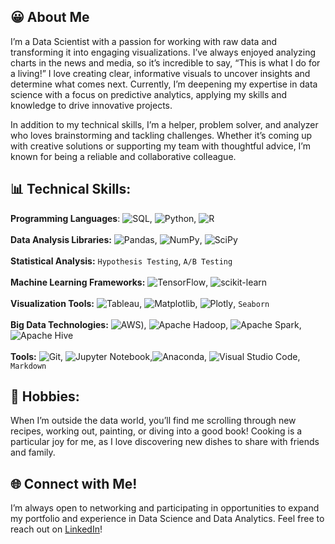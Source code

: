 
## 😀 About Me

I’m a Data Scientist with a passion for working with raw data and transforming it into engaging visualizations. I’ve always enjoyed analyzing charts in the news and media, so it’s incredible to say, “This is what I do for a living!” I love creating clear, informative visuals to uncover insights and determine what comes next. Currently, I’m deepening my expertise in data science with a focus on predictive analytics, applying my skills and knowledge to drive innovative projects. 

In addition to my technical skills, I’m a helper, problem solver, and analyzer who loves brainstorming and tackling challenges. Whether it’s coming up with creative solutions or supporting my team with thoughtful advice, I’m known for being a reliable and collaborative colleague.


## 📊 Technical Skills:

**Programming Languages**: ![SQL](https://img.shields.io/badge/MySQL-005C84?style=for-the-badge&logo=mysql&logoColor=white), ![Python](https://img.shields.io/badge/Python-FFD43B?style=for-the-badge&logo=python&logoColor=blue), ![R](https://img.shields.io/badge/R-276DC3?style=for-the-badge&logo=r&logoColor=white)\
<br />
**Data Analysis Libraries:** 	![Pandas](https://img.shields.io/badge/Pandas-2C2D72?style=for-the-badge&logo=pandas&logoColor=white), ![NumPy](https://img.shields.io/badge/Numpy-777BB4?style=for-the-badge&logo=numpy&logoColor=white), ![SciPy](https://img.shields.io/badge/SciPy-654FF0?style=for-the-badge&logo=SciPy&logoColor=white)\
<br />
**Statistical Analysis:** `Hypothesis Testing`, `A/B Testing`\
<br />
**Machine Learning Frameworks:** ![TensorFlow](https://img.shields.io/badge/TensorFlow-%23FF6F00.svg?style=for-the-badge&logo=TensorFlow&logoColor=white), ![scikit-learn](https://img.shields.io/badge/scikit--learn-%23F7931E.svg?style=for-the-badge&logo=scikit-learn&logoColor=white)\
<br />
**Visualization Tools:** ![Tableau](https://img.shields.io/badge/Tableau-E97627?style=for-the-badge&logo=Tableau&logoColor=white), ![Matplotlib](https://img.shields.io/badge/Matplotlib-%23ffffff.svg?style=for-the-badge&logo=Matplotlib&logoColor=black), ![Plotly](https://img.shields.io/badge/Plotly-%233F4F75.svg?style=for-the-badge&logo=plotly&logoColor=white), `Seaborn`\
<br />
**Big Data Technologies:** ![AWS](https://img.shields.io/badge/AWS-%23FF9900.svg?style=for-the-badge&logo=amazon-aws&logoColor=white)), ![Apache Hadoop](https://img.shields.io/badge/Apache%20Hadoop-66CCFF?style=for-the-badge&logo=apachehadoop&logoColor=black), ![Apache Spark](https://img.shields.io/badge/Apache%20Spark-FDEE21?style=flat-square&logo=apachespark&logoColor=black), ![Apache Hive](https://img.shields.io/badge/Apache%20Hive-FDEE21?style=for-the-badge&logo=apachehive&logoColor=black)\
<br />
**Tools:** ![Git](https://img.shields.io/badge/GitHub-100000?style=for-the-badge&logo=github&logoColor=white), ![Jupyter Notebook](https://img.shields.io/badge/Jupyter-F37626.svg?&style=for-the-badge&logo=Jupyter&logoColor=white),![Anaconda](https://img.shields.io/badge/Anaconda-%2344A833.svg?style=for-the-badge&logo=anaconda&logoColor=white), ![Visual Studio Code](https://img.shields.io/badge/Visual_Studio_Code-0078D4?style=for-the-badge&logo=visual%20studio%20code&logoColor=white), `Markdown`


## 🌮 Hobbies: 
When I’m outside the data world, you’ll find me scrolling through new recipes, working out, painting, or diving into a good book! Cooking is a particular joy for me, as I love discovering new dishes to share with friends and family.

## 🌐 Connect with Me!
I’m always open to networking and participating in opportunities to expand my portfolio and experience in Data Science and Data Analytics. Feel free to reach out on [LinkedIn](https://www.linkedin.com/in/jessseo1246/)!


